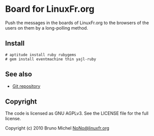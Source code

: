 Board for LinuxFr.org
=====================

Push the messages in the boards of LinuxFr.org to the browsers
of the users on them by a long-polling method.


Install
-------

    # aptitude install ruby rubygems
    # gem install eventmachine thin yajl-ruby


See also
--------

* [Git repository](http://github.com/nono/board-LinuxFr.org)


Copyright
---------

The code is licensed as GNU AGPLv3. See the LICENSE file for the full license.

Copyright (c) 2010 Bruno Michel <NoNo@linuxfr.org>
